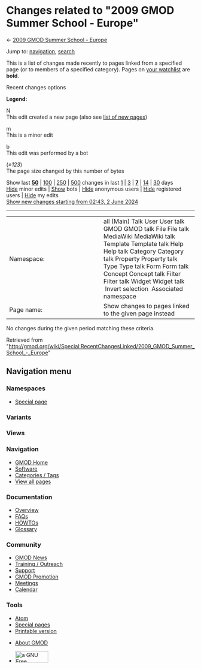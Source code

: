 <div id="mw-page-base" class="noprint">

</div>

<div id="mw-head-base" class="noprint">

</div>

<div id="content" class="mw-body" role="main">

<span id="top"></span>

<div id="mw-js-message" style="display:none;">

</div>



# <span dir="auto">Changes related to "2009 GMOD Summer School - Europe"</span>

<div id="bodyContent">

<div id="contentSub">

← [2009 GMOD Summer School -
Europe](/wiki/2009_GMOD_Summer_School_-_Europe "2009 GMOD Summer School - Europe")

</div>

<div id="jump-to-nav" class="mw-jump">

Jump to: [navigation](#mw-navigation), [search](#p-search)

</div>

<div id="mw-content-text">

<div class="mw-specialpage-summary">

This is a list of changes made recently to pages linked from a specified
page (or to members of a specified category). Pages on [your
watchlist](/wiki/Special:Watchlist "Special:Watchlist") are **bold**.

</div>

Recent changes options

<div class="mw-changeslist-legend">

**Legend:**

<div class="mw-collapsible-content">

N  
This edit created a new page (also see [list of new
pages](/wiki/Special:NewPages "Special:NewPages"))

m  
This is a minor edit

b  
This edit was performed by a bot

(*±123*)  
The page size changed by this number of bytes

</div>

</div>

Show last
[**50**](/mediawiki/index.php?title=Special:RecentChangesLinked&limit=50&target=2009_GMOD_Summer_School_-_Europe "Special:RecentChangesLinked")
\|
[100](/mediawiki/index.php?title=Special:RecentChangesLinked&limit=100&target=2009_GMOD_Summer_School_-_Europe "Special:RecentChangesLinked")
\|
[250](/mediawiki/index.php?title=Special:RecentChangesLinked&limit=250&target=2009_GMOD_Summer_School_-_Europe "Special:RecentChangesLinked")
\|
[500](/mediawiki/index.php?title=Special:RecentChangesLinked&limit=500&target=2009_GMOD_Summer_School_-_Europe "Special:RecentChangesLinked")
changes in last
[1](/mediawiki/index.php?title=Special:RecentChangesLinked&days=1&from=&target=2009_GMOD_Summer_School_-_Europe "Special:RecentChangesLinked")
\|
[3](/mediawiki/index.php?title=Special:RecentChangesLinked&days=3&from=&target=2009_GMOD_Summer_School_-_Europe "Special:RecentChangesLinked")
\|
[**7**](/mediawiki/index.php?title=Special:RecentChangesLinked&days=7&from=&target=2009_GMOD_Summer_School_-_Europe "Special:RecentChangesLinked")
\|
[14](/mediawiki/index.php?title=Special:RecentChangesLinked&days=14&from=&target=2009_GMOD_Summer_School_-_Europe "Special:RecentChangesLinked")
\|
[30](/mediawiki/index.php?title=Special:RecentChangesLinked&days=30&from=&target=2009_GMOD_Summer_School_-_Europe "Special:RecentChangesLinked")
days  
[Hide](/mediawiki/index.php?title=Special:RecentChangesLinked&hideminor=1&target=2009_GMOD_Summer_School_-_Europe "Special:RecentChangesLinked")
minor edits \|
[Show](/mediawiki/index.php?title=Special:RecentChangesLinked&hidebots=0&target=2009_GMOD_Summer_School_-_Europe "Special:RecentChangesLinked")
bots \|
[Hide](/mediawiki/index.php?title=Special:RecentChangesLinked&hideanons=1&target=2009_GMOD_Summer_School_-_Europe "Special:RecentChangesLinked")
anonymous users \|
[Hide](/mediawiki/index.php?title=Special:RecentChangesLinked&hideliu=1&target=2009_GMOD_Summer_School_-_Europe "Special:RecentChangesLinked")
registered users \|
[Hide](/mediawiki/index.php?title=Special:RecentChangesLinked&hidemyself=1&target=2009_GMOD_Summer_School_-_Europe "Special:RecentChangesLinked")
my edits  
[Show new changes starting from 02:43, 2 June
2024](/mediawiki/index.php?title=Special:RecentChangesLinked&from=20240602024327&target=2009_GMOD_Summer_School_-_Europe "Special:RecentChangesLinked")

------------------------------------------------------------------------

<table class="mw-recentchanges-table">
<colgroup>
<col style="width: 50%" />
<col style="width: 50%" />
</colgroup>
<tbody>
<tr class="odd">
<td class="mw-label mw-namespace-label">Namespace:</td>
<td class="mw-input">all (Main) Talk User User talk GMOD GMOD talk File
File talk MediaWiki MediaWiki talk Template Template talk Help Help talk
Category Category talk Property Property talk Type Type talk Form Form
talk Concept Concept talk Filter Filter talk Widget Widget talk
 Invert selection
 Associated namespace</td>
</tr>
<tr class="even">
<td class="mw-label mw-target-label">Page name:</td>
<td class="mw-input">Show changes to pages linked to the given page
instead</td>
</tr>
</tbody>
</table>

<div class="mw-changeslist-empty">

No changes during the given period matching these criteria.

</div>

</div>

<div class="printfooter">

Retrieved from
"<http://gmod.org/wiki/Special:RecentChangesLinked/2009_GMOD_Summer_School_-_Europe>"

</div>

<div id="catlinks" class="catlinks catlinks-allhidden">

</div>

<div class="visualClear">

</div>

</div>

</div>

<div id="mw-navigation">

## Navigation menu

<div id="mw-head">



<div id="left-navigation">

<div id="p-namespaces" class="vectorTabs" role="navigation"
aria-labelledby="p-namespaces-label">

### Namespaces

- <span id="ca-nstab-special">[Special
  page](/wiki/Special:RecentChangesLinked/2009_GMOD_Summer_School_-_Europe "This is a special page, you cannot edit the page itself")</span>

</div>

<div id="p-variants" class="vectorMenu emptyPortlet" role="navigation"
aria-labelledby="p-variants-label">

### 

### Variants[](#)

<div class="menu">

</div>

</div>

</div>

<div id="right-navigation">

<div id="p-views" class="vectorTabs emptyPortlet" role="navigation"
aria-labelledby="p-views-label">

### Views

</div>



</div>



</div>

</div>

</div>

<div id="mw-panel">

<div id="p-logo" role="banner">

<a href="/wiki/Main_Page"
style="background-image: url(http://gmod.org/images/GMOD-cogs.png);"
title="Visit the main page"></a>

</div>

<div id="p-Navigation" class="portal" role="navigation"
aria-labelledby="p-Navigation-label">

### Navigation

<div class="body">

- <span id="n-GMOD-Home">[GMOD Home](/wiki/Main_Page)</span>
- <span id="n-Software">[Software](/wiki/GMOD_Components)</span>
- <span id="n-Categories-.2F-Tags">[Categories /
  Tags](/wiki/Categories)</span>
- <span id="n-View-all-pages">[View all
  pages](/wiki/Special:AllPages)</span>

</div>

</div>

<div id="p-Documentation" class="portal" role="navigation"
aria-labelledby="p-Documentation-label">

### Documentation

<div class="body">

- <span id="n-Overview">[Overview](/wiki/Overview)</span>
- <span id="n-FAQs">[FAQs](/wiki/Category:FAQ)</span>
- <span id="n-HOWTOs">[HOWTOs](/wiki/Category:HOWTO)</span>
- <span id="n-Glossary">[Glossary](/wiki/Glossary)</span>

</div>

</div>

<div id="p-Community" class="portal" role="navigation"
aria-labelledby="p-Community-label">

### Community

<div class="body">

- <span id="n-GMOD-News">[GMOD News](/wiki/GMOD_News)</span>
- <span id="n-Training-.2F-Outreach">[Training /
  Outreach](/wiki/Training_and_Outreach)</span>
- <span id="n-Support">[Support](/wiki/Support)</span>
- <span id="n-GMOD-Promotion">[GMOD
  Promotion](/wiki/GMOD_Promotion)</span>
- <span id="n-Meetings">[Meetings](/wiki/Meetings)</span>
- <span id="n-Calendar">[Calendar](/wiki/Calendar)</span>

</div>

</div>

<div id="p-tb" class="portal" role="navigation"
aria-labelledby="p-tb-label">

### Tools

<div class="body">

- <span id="feedlinks"><a
  href="http://gmod.org/mediawiki/index.php?title=Special:RecentChangesLinked/2009_GMOD_Summer_School_-_Europe&amp;feed=atom"
  id="feed-atom" class="feedlink" rel="alternate"
  type="application/atom+xml" title="Atom feed for this page">Atom</a></span>
- <span id="t-specialpages"><a href="/wiki/Special:SpecialPages" accesskey="q"
  title="A list of all special pages [q]">Special pages</a></span>
- <span id="t-print"><a
  href="/mediawiki/index.php?title=Special:RecentChangesLinked/2009_GMOD_Summer_School_-_Europe&amp;printable=yes"
  rel="alternate" accesskey="p"
  title="Printable version of this page [p]">Printable version</a></span>

</div>

</div>

</div>

</div>

<div id="footer" role="contentinfo">

- <span id="footer-places-about">[About
  GMOD](/wiki/GMOD:About "GMOD:About")</span>

<!-- -->

- <span id="footer-copyrightico">[<img src="http://www.gnu.org/graphics/gfdl-logo-small.png" width="88"
  height="31" alt="a GNU Free Documentation License" />](http://www.gnu.org/licenses/fdl-1.3.html)</span>




</div>
